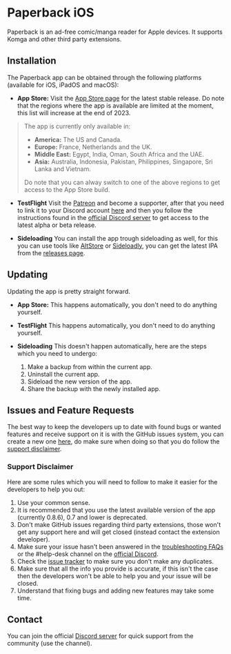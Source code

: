 # Paperback iOS

Paperback is an ad-free comic/manga reader for Apple devices. It supports Komga and other third party extensions.

## Installation

The Paperback app can be obtained through the following platforms (available for iOS, iPadOS and macOS):

- **App Store:** Visit the [App Store page](https://apps.apple.com/gb/app/paperback-a-komga-client/id1626613373) for the latest stable release. Do note that the regions where the app is available are limited at the moment, this list will increase at the end of 2023.

> The app is currently only available in:
>
> - **America:** The US and Canada.
> - **Europe:** France, Netherlands and the UK.
> - **Middle East:** Egypt, India, Oman, South Africa and the UAE.
> - **Asia:** Australia, Indonesia, Pakistan, Philippines, Singapore, Sri Lanka and Vietnam.
>
> Do note that you can alway switch to one of the above regions to get access to the App Store build.

- **TestFlight** Visit the [Patreon](https://www.patreon.com/FaizanDurrani) and become a supporter, after that you need to link it to your Discord account [here](https://www.patreon.com/settings/apps) and then you follow the instructions found in the [official Discord server](https://discord.com/invite/Paperback) to get access to the latest alpha or beta release.

- **Sideloading** You can install the app trough sideloading as well, for this you can use tools like [AltStore](https://altstore.io/) or [Sideloadly](https://sideloadly.io/), you can get the latest IPA from the [releases page](https://github.com/Paperback-iOS/app/releases).

## Updating

Updating the app is pretty straight forward.

- **App Store:** This happens automatically, you don't need to do anything yourself.

- **TestFlight** This happens automatically, you don't need to do anything yourself.

- **Sideloading** This doesn't happen automatically, here are the steps which you need to undergo:
    1. Make a backup from within the current app.
    2. Uninstall the current app.
    3. Sideload the new version of the app.
    4. Share the backup with the newly installed app.

## Issues and Feature Requests

The best way to keep the developers up to date with found bugs or wanted features and receive support on it is with the GitHub issues system, you can create a new one [here](https://github.com/Paperback-iOS/app/issues/new/choose), do make sure when doing so that you do follow the [support disclaimer](https://github.com/Paperback-iOS/app#support-disclaimer).

### Support Disclaimer

Here are some rules which you will need to follow to make it easier for the developers to help you out:

1. Use your common sense.
2. It is recommended that you use the latest available version of the app (currently 0.8.6), 0.7 and lower is deprecated.
3. Don't make GitHub issues regarding third party extensions, those won't get any support here and will get closed (instead contact the extension developer).
4. Make sure your issue hasn't been answered in the [troubleshooting FAQs](https://paperback.moe/help/faq/) or the \#help-desk channel on the [official Discord](https://discord.com/invite/Paperback).
5. Check the [issue tracker](https://github.com/Paperback-iOS/app/issues) to make sure you don't make any duplicates.
6. Make sure that all the info you provide is accurate, if this isn't the case then the developers won't be able to help you and your issue will be closed.
7. Understand that fixing bugs and adding new features may take some time.

## Contact

You can join the official [Discord server](https://discord.com/invite/Paperback) for quick support from the community (use the   channel).
